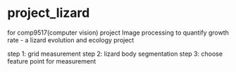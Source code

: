 # project_lizard
for comp9517(computer vision) project
Image processing to quantify growth rate - a lizard evolution and ecology project

step 1: grid measurement
step 2: lizard body segmentation
step 3: choose feature point for measurement
